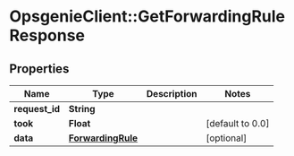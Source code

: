 # OpsgenieClient::GetForwardingRuleResponse

## Properties
Name | Type | Description | Notes
------------ | ------------- | ------------- | -------------
**request_id** | **String** |  | 
**took** | **Float** |  | [default to 0.0]
**data** | [**ForwardingRule**](ForwardingRule.md) |  | [optional] 


